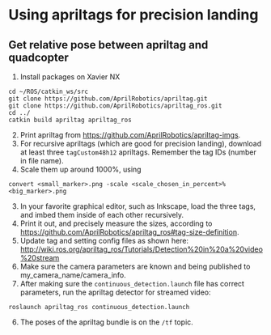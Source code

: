 # Using apriltags for precision landing
## Get relative pose between apriltag and quadcopter
1. Install packages on Xavier NX
```
cd ~/ROS/catkin_ws/src
git clone https://github.com/AprilRobotics/apriltag.git
git clone https://github.com/AprilRobotics/apriltag_ros.git
cd ../
catkin build apriltag apriltag_ros
```
2. Print apriltag from https://github.com/AprilRobotics/apriltag-imgs.
  1. For recursive apriltags (which are good for precision landing), download at least three ```tagCustom48h12``` apriltags. Remember the tag IDs (number in file name).
  2. Scale them up around 1000%, using
  ```
  convert <small_marker>.png -scale <scale_chosen_in_percent>% <big_marker>.png
  ```
  3. In your favorite graphical editor, such as Inkscape, load the three tags, and imbed them inside of each other recursively.
  4. Print it out, and precisely measure the sizes, according to https://github.com/AprilRobotics/apriltag_ros#tag-size-definition.
3. Update tag and setting config files as shown here: http://wiki.ros.org/apriltag_ros/Tutorials/Detection%20in%20a%20video%20stream
4. Make sure the camera parameters are known and being published to my_camera_name/camera_info.
5. After making sure the ```continuous_detection.launch``` file has correct parameters, run the apriltag detector for streamed video:
```
roslaunch apriltag_ros continuous_detection.launch
```
6. The poses of the apriltag bundle is on the ```/tf``` topic.
